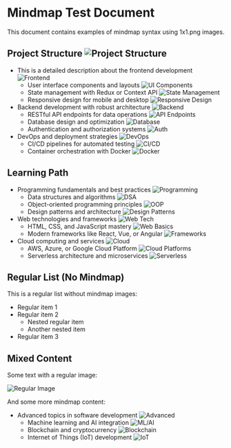 # Mindmap Test Document

This document contains examples of mindmap syntax using 1x1.png images.

## Project Structure ![Project Structure](img/1x1.png)

- This is a detailed description about the frontend development ![Frontend](img/1x1.png)
  - User interface components and layouts ![UI Components](img/1x1.png)
  - State management with Redux or Context API ![State Management](img/1x1.png)
  - Responsive design for mobile and desktop ![Responsive Design](img/1x1.png)
- Backend development with robust architecture ![Backend](img/1x1.png)
  - RESTful API endpoints for data operations ![API Endpoints](img/1x1.png)
  - Database design and optimization ![Database](img/1x1.png)
  - Authentication and authorization systems ![Auth](img/1x1.png)
- DevOps and deployment strategies ![DevOps](img/1x1.png)
  - CI/CD pipelines for automated testing ![CI/CD](img/1x1.png)
  - Container orchestration with Docker ![Docker](img/1x1.png)

## Learning Path

- Programming fundamentals and best practices ![Programming](img/1x1.png)
  - Data structures and algorithms ![DSA](img/1x1.png)
  - Object-oriented programming principles ![OOP](img/1x1.png)
  - Design patterns and architecture ![Design Patterns](img/1x1.png)
- Web technologies and frameworks ![Web Tech](img/1x1.png)
  - HTML, CSS, and JavaScript mastery ![Web Basics](img/1x1.png)
  - Modern frameworks like React, Vue, or Angular ![Frameworks](img/1x1.png)
- Cloud computing and services ![Cloud](img/1x1.png)
  - AWS, Azure, or Google Cloud Platform ![Cloud Platforms](img/1x1.png)
  - Serverless architecture and microservices ![Serverless](img/1x1.png)

## Regular List (No Mindmap)

This is a regular list without mindmap images:

- Regular item 1
- Regular item 2
  - Nested regular item
  - Another nested item
- Regular item 3

## Mixed Content

Some text with a regular image:

![Regular Image](https://via.placeholder.com/300x200)

And some more mindmap content:

- Advanced topics in software development ![Advanced](img/1x1.png)
  - Machine learning and AI integration ![ML/AI](img/1x1.png)
  - Blockchain and cryptocurrency ![Blockchain](img/1x1.png)
  - Internet of Things (IoT) development ![IoT](img/1x1.png)
